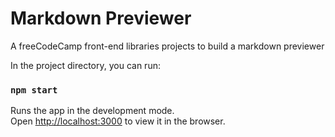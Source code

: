 # Markdown Previewer

A freeCodeCamp front-end libraries projects to build a markdown previewer

In the project directory, you can run:

### `npm start`

Runs the app in the development mode.\
Open [http://localhost:3000](http://localhost:3000) to view it in the browser.
